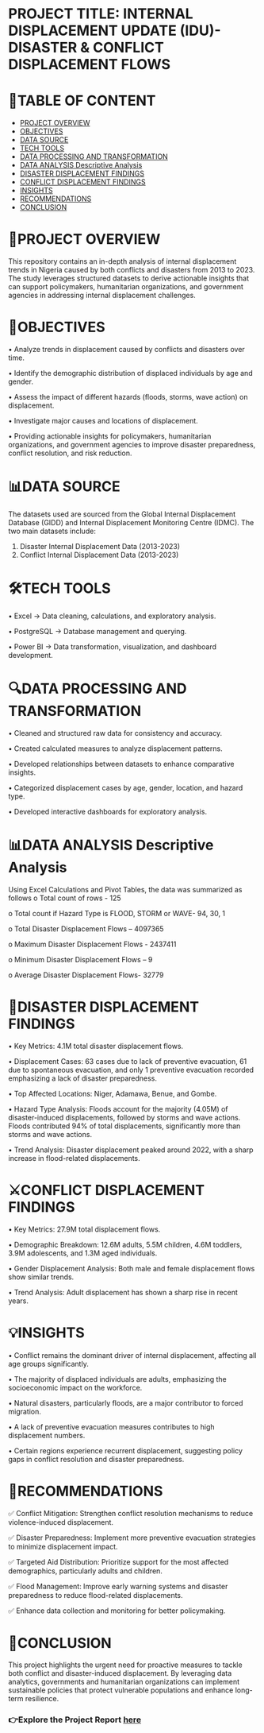 # PROJECT TITLE: INTERNAL DISPLACEMENT UPDATE (IDU)- DISASTER & CONFLICT DISPLACEMENT FLOWS
# 📖TABLE OF CONTENT
- [PROJECT OVERVIEW](#project-overview)
- [OBJECTIVES](#objectives)
- [DATA SOURCE](#data-source)
- [TECH TOOLS](#tech-tools)
- [DATA PROCESSING AND TRANSFORMATION](#data-processing-and-transformation)
- [DATA ANALYSIS Descriptive Analysis](#data-analysis-descriptive-analysis)
- [DISASTER DISPLACEMENT FINDINGS](#disaster-displacement-findings)
- [CONFLICT DISPLACEMENT FINDINGS](#conflict-displacement-findings)
- [INSIGHTS](#insights)
- [RECOMMENDATIONS](#recommendations)
- [CONCLUSION](#conclusion)

# 📌PROJECT OVERVIEW
This repository contains an in-depth analysis of internal displacement trends in Nigeria caused by both conflicts and disasters from 2013 to 2023. The study leverages structured datasets to derive actionable insights that can support policymakers, humanitarian organizations, and government agencies in addressing internal displacement challenges.

# 🎯OBJECTIVES
• Analyze trends in displacement caused by conflicts and disasters over time.

• Identify the demographic distribution of displaced individuals by age and gender.

• Assess the impact of different hazards (floods, storms, wave action) on displacement.

• Investigate major causes and locations of displacement.

• Providing actionable insights for policymakers, humanitarian organizations, and government agencies to improve disaster preparedness, conflict resolution, and risk reduction.

# 📊DATA SOURCE
The datasets used are sourced from the Global Internal Displacement Database (GIDD) and Internal Displacement Monitoring Centre (IDMC). The two main datasets include:
1.	Disaster Internal Displacement Data (2013-2023)
2.	Conflict Internal Displacement Data (2013-2023)
   
# 🛠TECH TOOLS
• Excel → Data cleaning, calculations, and exploratory analysis.

• PostgreSQL → Database management and querying.

• Power BI → Data transformation, visualization, and dashboard development.

# 🔍DATA PROCESSING AND TRANSFORMATION
• Cleaned and structured raw data for consistency and accuracy.

• Created calculated measures to analyze displacement patterns.

• Developed relationships between datasets to enhance comparative insights.

• Categorized displacement cases by age, gender, location, and hazard type.

• Developed interactive dashboards for exploratory analysis.

# 📊DATA ANALYSIS Descriptive Analysis
Using Excel Calculations and Pivot Tables, the data was summarized as follows
o Total count of rows - 125

o Total count if Hazard Type is FLOOD, STORM or WAVE- 94, 30, 1

o Total Disaster Displacement Flows – 4097365

o Maximum Disaster Displacement Flows - 2437411

o Minimum Disaster Displacement Flows – 9

o Average Disaster Displacement Flows- 32779

# 🌊DISASTER DISPLACEMENT FINDINGS
• Key Metrics: 4.1M total disaster displacement flows.

• Displacement Cases: 63 cases due to lack of preventive evacuation, 61 due to spontaneous evacuation, and only 1 preventive evacuation recorded emphasizing a lack of disaster preparedness.

• Top Affected Locations: Niger, Adamawa, Benue, and Gombe.

• Hazard Type Analysis: Floods account for the majority (4.05M) of disaster-induced displacements, followed by storms and wave actions. Floods contributed 94% of total displacements, significantly more than storms and wave actions.

• Trend Analysis: Disaster displacement peaked around 2022, with a sharp increase in flood-related displacements.

# ⚔CONFLICT DISPLACEMENT FINDINGS
• Key Metrics: 27.9M total displacement flows.

• Demographic Breakdown: 12.6M adults, 5.5M children, 4.6M toddlers, 3.9M adolescents, and 1.3M aged individuals.

• Gender Displacement Analysis: Both male and female displacement flows show similar trends.

• Trend Analysis: Adult displacement has shown a sharp rise in recent years.

# 💡INSIGHTS
• Conflict remains the dominant driver of internal displacement, affecting all age groups significantly.

• The majority of displaced individuals are adults, emphasizing the socioeconomic impact on the workforce.

• Natural disasters, particularly floods, are a major contributor to forced migration.

• A lack of preventive evacuation measures contributes to high displacement numbers.

• Certain regions experience recurrent displacement, suggesting policy gaps in conflict resolution and disaster preparedness.

# 📢RECOMMENDATIONS
✅ Conflict Mitigation: Strengthen conflict resolution mechanisms to reduce violence-induced displacement.

✅	Disaster Preparedness: Implement more preventive evacuation strategies to minimize displacement impact.

✅	Targeted Aid Distribution: Prioritize support for the most affected demographics, particularly adults and children.

✅	Flood Management: Improve early warning systems and disaster preparedness to reduce flood-related displacements.

✅ Enhance data collection and monitoring for better policymaking.

# 📌CONCLUSION
This project highlights the urgent need for proactive measures to tackle both conflict and disaster-induced displacement. By leveraging data analytics, governments and humanitarian organizations can implement sustainable policies that protect vulnerable populations and enhance long-term resilience.

### 👉Explore the Project Report [here](https://tinyurl.com/nigeriainternaldisplacement)

